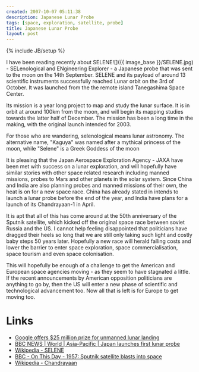 ```yaml
---
created: 2007-10-07 05:11:38
description: Japanese Lunar Probe
tags: [space, exploration, satellite, probe]
title: Japanese Lunar Probe
layout: post
---
```

{% include JB/setup %}


<div style=" float: right;">
 ![]({{ image_base }}/SELENE.jpg)
</div>

I have been reading recently about SELENE - SELenological and ENgineering Explorer - a Japanese probe that was sent to the moon on the 14th September. SELENE and its payload of around 13 scientific instruments successfully reached Lunar orbit on the 3rd of October. It was launched from the the remote island Tanegashima Space Center.

Its mission is a year long project to map and study the lunar surface. It is in orbit at around 100km from the moon, and will begin its mapping studies towards the latter half of December. The mission has been a long time in the making, with the original launch intended for 2003.

For those who are wandering, selenological means lunar astronomy. The alternative name, "Kaguya" was named after a mythical princess of the moon, while "Selene" is a Greek Goddess of the moon

It is pleasing that the Japan Aerospace Exploration Agency - JAXA have been met with success on a lunar exploration, and will hopefully have similar stories with other space related research including manned missions, probes to Mars and other planets in the solar system. Since China and India are also planning probes and manned missions of their own, the heat is on for a new space race. China has already stated in intends to launch a lunar probe before the end of the year, and India have plans for a launch of its Chandrayaan-1 in April.

It is apt that all of this has come around at the 50th anniversary of the Sputnik satellite, which kicked off the original space race between soviet Russia and the US. I cannot help feeling disappointed that politicians have dragged their heels so long that we are still only taking such light and costly baby steps 50 years later. Hopefully a new race will herald falling costs and lower the barrier to enter space exploration, space commercialisation, space tourism and even space colonisation.

This will hopefully be enough of a challenge to get the American and European space agencies moving - as they seem to have stagnated a little. If the recent announcements by American opposition politicians are anything to go by, then the US will enter a new phase of scientific and technological advancement too. Now all that is left is for Europe to get moving too.

# Links

* [Google offers $25 million prize for unmanned lunar landing](http://www.nytimes.com/2007/09/14/world/americas/14iht-moon.1.7504462.html?_r=0)
* [BBC NEWS | World | Asia-Pacific | Japan launches first lunar probe](http://news.bbc.co.uk/1/hi/world/asia-pacific/6994272.stm)
* [Wikipedia - SELENE](http://en.wikipedia.org/wiki/SELENE)
* [BBC - On This Day - 1957: Sputnik satellite blasts into space](http://news.bbc.co.uk/onthisday/hi/dates/stories/october/4/newsid_2685000/2685115.stm)
* [Wikipedia - Chandrayaan](http://en.wikipedia.org/wiki/Chandrayaan-1)
